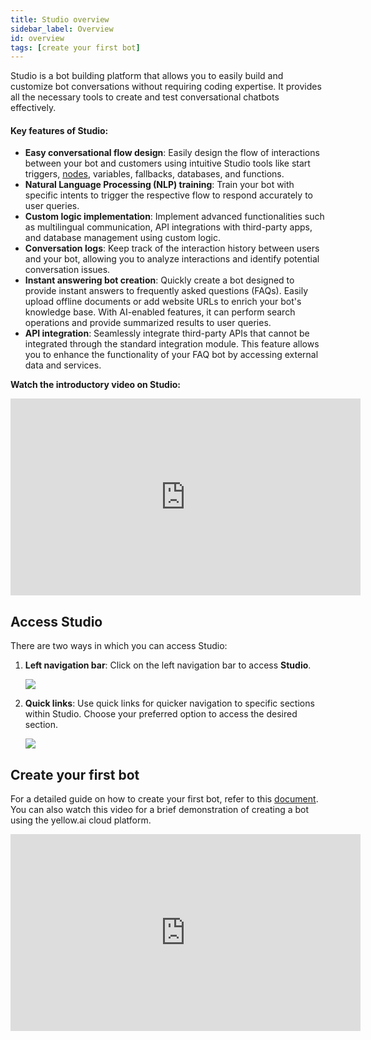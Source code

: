 ```yaml
---
title: Studio overview
sidebar_label: Overview
id: overview
tags: [create your first bot]
---
```


Studio is a bot building platform that allows you to easily build and customize bot conversations without requiring coding expertise. It provides all the necessary tools to create and test conversational chatbots effectively.


#### Key features of Studio:

* **Easy conversational flow design**: Easily design the flow of interactions between your bot and customers using intuitive Studio tools like start triggers, [nodes](https://docs.yellow.ai/docs/platform_concepts/studio/build/nodes), variables, fallbacks, databases, and functions.
* **Natural Language Processing (NLP) training**: Train your bot with specific intents to trigger the respective flow to respond accurately to user queries.
* **Custom logic implementation**: Implement advanced functionalities such as multilingual communication, API integrations with third-party apps, and database management using custom logic.
* **Conversation logs**: Keep track of the interaction history between users and your bot, allowing you to analyze interactions and identify potential conversation issues.
* **Instant answering bot creation**: Quickly create a bot designed to provide instant answers to frequently asked questions (FAQs). Easily upload offline documents or add website URLs to enrich your bot's knowledge base. With AI-enabled features, it can perform search operations and provide summarized results to user queries.
* **API integration**: Seamlessly integrate third-party APIs that cannot be integrated through the standard integration module. This feature allows you to enhance the functionality of your FAQ bot by accessing external data and services.

**Watch the introductory video on Studio:**

<center>
<iframe width="560" height="315" src="https://www.youtube.com/embed/yy3tmsFvw64?si=730T0hAHEPL9RC-k" title="YouTube video player" frameborder="0" allow="accelerometer; autoplay; clipboard-write; encrypted-media; gyroscope; picture-in-picture; web-share" allowfullscreen></iframe></center>
   

## Access Studio

There are two ways in which you can access Studio:

1. **Left navigation bar**: Click on the left navigation bar to access **Studio**.

    ![](https://imgur.com/fg0FkCo.png)
    
2. **Quick links**: Use quick links for quicker navigation to specific sections within Studio. Choose your preferred option to access the desired section.
 
    ![](https://imgur.com/G2cqLk5.png)
    
## Create your first bot

For a detailed guide on how to create your first bot, refer to this [document](https://docs.yellow.ai/docs/platform_concepts/Getting%20Started/createfirstbot). You can also watch this video for a brief demonstration of creating a bot using the yellow.ai cloud platform.

<center>
<iframe width="560" height="315" src="https://www.youtube.com/embed/ar1nVhMk-e8?si=XZychxDUCnbEZml8" title="YouTube video player" frameborder="0" allow="accelerometer; autoplay; clipboard-write; encrypted-media; gyroscope; picture-in-picture; web-share" allowfullscreen></iframe>
</center>



